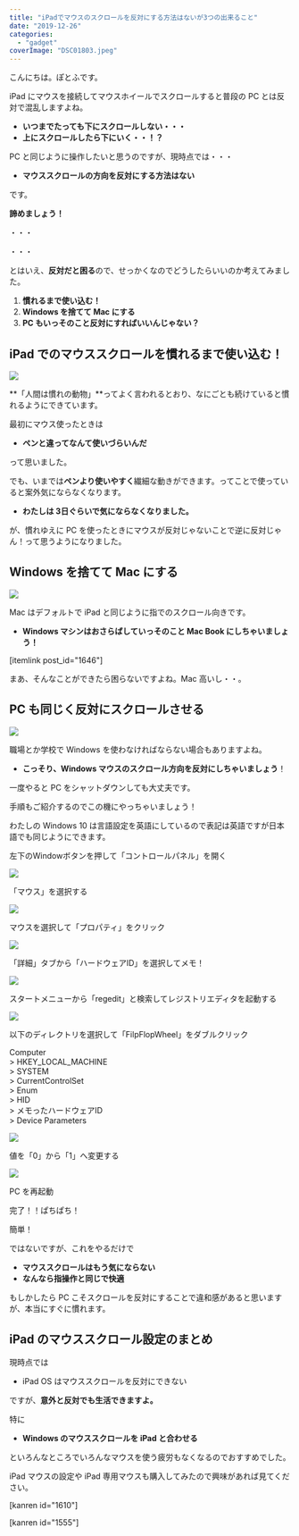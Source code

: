 ```yaml
---
title: "iPadでマウスのスクロールを反対にする方法はないが3つの出来ること"
date: "2019-12-26"
categories: 
  - "gadget"
coverImage: "DSC01803.jpeg"
---
```


こんにちは。ぽとふです。

iPad にマウスを接続してマウスホイールでスクロールすると普段の PC とは反対で混乱しますよね。

- **いつまでたっても下にスクロールしない・・・**
- **上にスクロールしたら下にいく・・！？**

PC と同じように操作したいと思うのですが、現時点では・・・

- **マウススクロールの方向を反対にする方法はない**

です。

**諦めましょう！**

・・・

・・・

とはいえ、**反対だと困る**ので、せっかくなのでどうしたらいいのか考えてみました。

1. **慣れるまで使い込む！**
2. **Windows を捨てて Mac にする**
3. **PC もいっそのこと反対にすればいいんじゃない？**

## iPad でのマウススクロールを慣れるまで使い込む！

![](images/b3b8a3ba0050e720e008631308d547e5_s.jpg)

**「人間は慣れの動物」**ってよく言われるとおり、なにごとも続けていると慣れるようにできています。

最初にマウス使ったときは

- **ペンと違ってなんて使いづらいんだ**

って思いました。

でも、いまでは**ペンより使いやすく**繊細な動きができます。ってことで使っていると案外気にならなくなります。

- **わたしは 3日ぐらいで気にならなくなりました。**

が、慣れゆえに PC を使ったときにマウスが反対じゃないことで逆に反対じゃん！って思うようになりました。

## Windows を捨てて Mac にする

![](images/ee3c1d8a4a94facd64108ebdc2941ee4_s.jpg)

Mac はデフォルトで iPad と同じように指でのスクロール向きです。

- **Windows マシンはおさらばしていっそのこと Mac Book にしちゃいましょう！**

\[itemlink post\_id="1646"\]

まあ、そんなことができたら困らないですよね。Mac 高いし・・。

## PC も同じく反対にスクロールさせる

![](images/cb30add37ec7d8fcd39201c518079a88_s.jpg)

職場とか学校で Windows を使わなければならない場合もありますよね。

- **こっそり、Windows マウスのスクロール方向を反対にしちゃいましょう**！

一度やると PC をシャットダウンしても大丈夫です。

手順もご紹介するのでこの機にやっちゃいましょう！

わたしの Windows 10 は言語設定を英語にしているので表記は英語ですが日本語でも同じようにできます。

左下のWindowボタンを押して「コントロールパネル」を開く

![](images/2019-12-26_23h14_12.png)

「マウス」を選択する

![](images/2019-12-26_23h16_57-1024x609.png)

マウスを選択して「プロパティ」をクリック

![](images/2019-12-26_23h19_23.png)

「詳細」タブから「ハードウェアID」を選択してメモ！

![](images/2019-12-26_23h20_49.png)

スタートメニューから「regedit」と検索してレジストリエディタを起動する

![](images/2019-12-26_23h24_06.png)

以下のディレクトリを選択して「FilpFlopWheel」をダブルクリック

Computer  
\> HKEY\_LOCAL\_MACHINE  
\> SYSTEM  
\> CurrentControlSet  
\> Enum  
\> HID  
\> メモったハードウェアID  
\> Device Parameters

![](images/2019-12-26_23h25_55-1024x735.png)

値を「0」から「1」へ変更する

![](images/2019-12-26_23h27_03.png)

PC を再起動

完了！！ぱちぱち！

簡単！

ではないですが、これをやるだけで

- **マウススクロールはもう気にならない**
- **なんなら指操作と同じで快適**

もしかしたら PC こそスクロールを反対にすることで違和感があると思いますが、本当にすぐに慣れます。

## iPad のマウススクロール設定のまとめ

現時点では

- iPad OS はマウススクロールを反対にできない

ですが、**意外と反対でも生活できますよ。**

特に

- **Windows のマウススクロールを iPad と合わせる**

といろんなところでいろんなマウスを使う疲労もなくなるのでおすすめでした。

iPad マウスの設定や iPad 専用マウスも購入してみたので興味があれば見てください。

\[kanren id="1610"\]

\[kanren id="1555"\]
